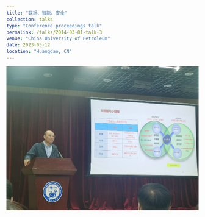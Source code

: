 ```yaml
---
title: "数据、智能、安全"
collection: talks
type: "Conference proceedings talk"
permalink: /talks/2014-03-01-talk-3
venue: "China University of Petroleum"
date: 2023-05-12
location: "Huangdao, CN"
---
```


<img src="/images/data.png">
